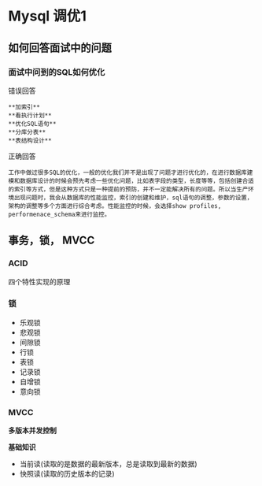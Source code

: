# Mysql 调优1


## 如何回答面试中的问题

### 面试中问到的SQL如何优化

错误回答

```
**加索引**
**看执行计划**
**优化SQL语句**
**分库分表**
**表结构设计**
```

正确回答

```
工作中做过很多SQL的优化，一般的优化我们并不是出现了问题才进行优化的，在进行数据库建模和数据库设计的时候会预先考虑一些优化问题，比如表字段的类型，长度等等，包括创建合适的索引等方式，但是这种方式只是一种提前的预防，并不一定能解决所有的问题。所以当生产环境出现问题时，我会从数据库的性能监控，索引的创建和维护，sql语句的调整，参数的设置，架构的调整等多个方面进行综合考虑。性能监控的时候，会选择show profiles, performenace_schema来进行监控。
```

## 事务，锁， MVCC

### ACID

四个特性实现的原理

### 锁

- 乐观锁
- 悲观锁
- 间隙锁
- 行锁
- 表锁
- 记录锁
- 自增锁
- 意向锁

### MVCC

**多版本并发控制**

**基础知识**

- 当前读(读取的是数据的最新版本，总是读取到最新的数据)
- 快照读(读取的历史版本的记录)
